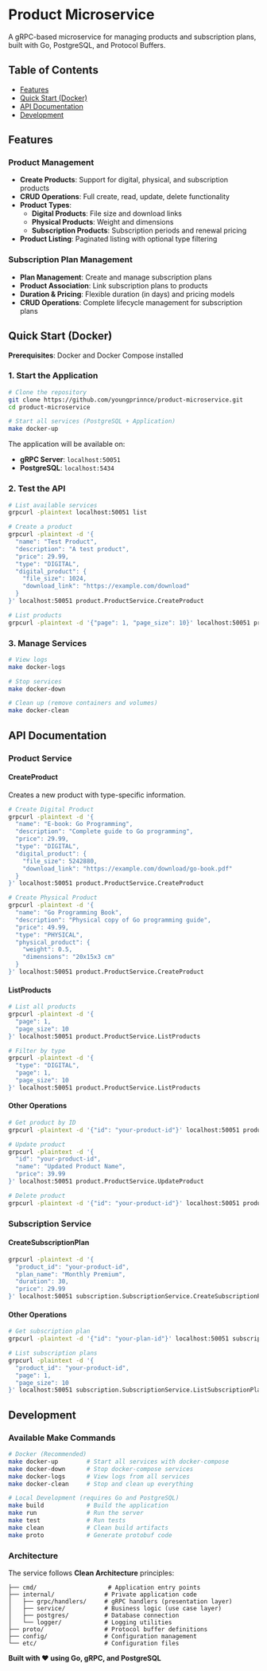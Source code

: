 # Product Microservice

A gRPC-based microservice for managing products and subscription plans, built with Go, PostgreSQL, and Protocol Buffers.

## Table of Contents

- [Features](#features)
- [Quick Start (Docker)](#quick-start-docker)
- [API Documentation](#api-documentation)
- [Development](#development)

## Features

### Product Management

- **Create Products**: Support for digital, physical, and subscription products
- **CRUD Operations**: Full create, read, update, delete functionality
- **Product Types**:
  - **Digital Products**: File size and download links
  - **Physical Products**: Weight and dimensions
  - **Subscription Products**: Subscription periods and renewal pricing
- **Product Listing**: Paginated listing with optional type filtering

### Subscription Plan Management

- **Plan Management**: Create and manage subscription plans
- **Product Association**: Link subscription plans to products
- **Duration & Pricing**: Flexible duration (in days) and pricing models
- **CRUD Operations**: Complete lifecycle management for subscription plans

## Quick Start (Docker)

**Prerequisites**: Docker and Docker Compose installed

### 1. Start the Application

```bash
# Clone the repository
git clone https://github.com/youngprinnce/product-microservice.git
cd product-microservice

# Start all services (PostgreSQL + Application)
make docker-up
```

The application will be available on:
- **gRPC Server**: `localhost:50051`
- **PostgreSQL**: `localhost:5434`

### 2. Test the API

```bash
# List available services
grpcurl -plaintext localhost:50051 list

# Create a product
grpcurl -plaintext -d '{
  "name": "Test Product",
  "description": "A test product",
  "price": 29.99,
  "type": "DIGITAL",
  "digital_product": {
    "file_size": 1024,
    "download_link": "https://example.com/download"
  }
}' localhost:50051 product.ProductService.CreateProduct

# List products
grpcurl -plaintext -d '{"page": 1, "page_size": 10}' localhost:50051 product.ProductService.ListProducts
```

### 3. Manage Services

```bash
# View logs
make docker-logs

# Stop services
make docker-down

# Clean up (remove containers and volumes)
make docker-clean
```

## API Documentation

### Product Service

#### CreateProduct

Creates a new product with type-specific information.

```bash
# Create Digital Product
grpcurl -plaintext -d '{
  "name": "E-book: Go Programming",
  "description": "Complete guide to Go programming",
  "price": 29.99,
  "type": "DIGITAL",
  "digital_product": {
    "file_size": 5242880,
    "download_link": "https://example.com/download/go-book.pdf"
  }
}' localhost:50051 product.ProductService.CreateProduct

# Create Physical Product
grpcurl -plaintext -d '{
  "name": "Go Programming Book",
  "description": "Physical copy of Go programming guide",
  "price": 49.99,
  "type": "PHYSICAL",
  "physical_product": {
    "weight": 0.5,
    "dimensions": "20x15x3 cm"
  }
}' localhost:50051 product.ProductService.CreateProduct
```

#### ListProducts

```bash
# List all products
grpcurl -plaintext -d '{
  "page": 1,
  "page_size": 10
}' localhost:50051 product.ProductService.ListProducts

# Filter by type
grpcurl -plaintext -d '{
  "type": "DIGITAL",
  "page": 1,
  "page_size": 10
}' localhost:50051 product.ProductService.ListProducts
```

#### Other Operations

```bash
# Get product by ID
grpcurl -plaintext -d '{"id": "your-product-id"}' localhost:50051 product.ProductService.GetProduct

# Update product
grpcurl -plaintext -d '{
  "id": "your-product-id",
  "name": "Updated Product Name",
  "price": 39.99
}' localhost:50051 product.ProductService.UpdateProduct

# Delete product
grpcurl -plaintext -d '{"id": "your-product-id"}' localhost:50051 product.ProductService.DeleteProduct
```

### Subscription Service

#### CreateSubscriptionPlan

```bash
grpcurl -plaintext -d '{
  "product_id": "your-product-id",
  "plan_name": "Monthly Premium",
  "duration": 30,
  "price": 29.99
}' localhost:50051 subscription.SubscriptionService.CreateSubscriptionPlan
```

#### Other Operations

```bash
# Get subscription plan
grpcurl -plaintext -d '{"id": "your-plan-id"}' localhost:50051 subscription.SubscriptionService.GetSubscriptionPlan

# List subscription plans
grpcurl -plaintext -d '{
  "product_id": "your-product-id",
  "page": 1,
  "page_size": 10
}' localhost:50051 subscription.SubscriptionService.ListSubscriptionPlans
```

## Development

### Available Make Commands

```bash
# Docker (Recommended)
make docker-up        # Start all services with docker-compose
make docker-down      # Stop docker-compose services
make docker-logs      # View logs from all services
make docker-clean     # Stop and clean up everything

# Local Development (requires Go and PostgreSQL)
make build            # Build the application
make run              # Run the server
make test             # Run tests
make clean            # Clean build artifacts
make proto            # Generate protobuf code
```

### Architecture

The service follows **Clean Architecture** principles:

```text
├── cmd/                    # Application entry points
├── internal/              # Private application code
│   ├── grpc/handlers/     # gRPC handlers (presentation layer)
│   ├── service/           # Business logic (use case layer)
│   ├── postgres/          # Database connection
│   └── logger/            # Logging utilities
├── proto/                 # Protocol buffer definitions
├── config/                # Configuration management
└── etc/                   # Configuration files
```

**Built with ❤️ using Go, gRPC, and PostgreSQL**

